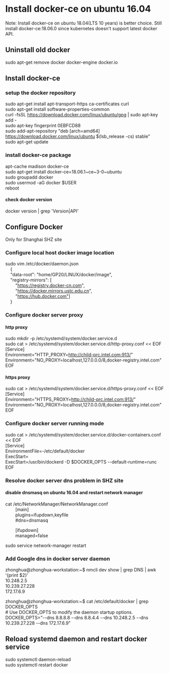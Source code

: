 # Install docker-ce on ubuntu 16.04
Note: Install docker-ce on ubuntu 18.04(LTS 10 years) is better choice. Still install docker-ce:18.06.0 since kubernetes doesn't support latest docker API.
## Uninstall old docker
sudo apt-get remove docker docker-engine docker.io  

## Install docker-ce
### setup the docker repository
sudo apt-get install apt-transport-https ca-certificates curl  
sudo apt-get install software-properties-common  
curl -fsSL https://download.docker.com/linux/ubuntu/gpg | sudo apt-key add -  
sudo apt-key fingerprint 0EBFCD88  
sudo add-apt-repository "deb [arch=amd64] https://download.docker.com/linux/ubuntu $(lsb_release -cs) stable"  
sudo apt-get update  

### install docker-ce package
apt-cache madison docker-ce  
sudo apt-get install docker-ce=18.06.1\~ce\~3-0\~ubuntu  
sudo groupadd docker  
sudo usermod -aG docker $USER  
reboot  

#### check docker version
docker version | grep 'Version\|API'  

## Configure Docker
Only for Shanghai SHZ site
### Configure local host docker image location
sudo vim /etc/docker/daemon.json  
&nbsp;&nbsp;&nbsp;&nbsp;{    
&nbsp;&nbsp;&nbsp;&nbsp;"data-root": "home/GP20/LINUX/docker/image",   
&nbsp;&nbsp;&nbsp;&nbsp;"registry-mirrors": [  
&nbsp;&nbsp;&nbsp;&nbsp;&nbsp;&nbsp;&nbsp;&nbsp;"https://registry.docker-cn.com",  
&nbsp;&nbsp;&nbsp;&nbsp;&nbsp;&nbsp;&nbsp;&nbsp;"https://docker.mirrors.ustc.edu.cn",  
&nbsp;&nbsp;&nbsp;&nbsp;&nbsp;&nbsp;&nbsp;&nbsp;"https://hub.docker.com"]   
&nbsp;&nbsp;&nbsp;&nbsp;}  
### Configure docker server proxy
#### http proxy
sudo mkdir -p /etc/systemd/system/docker.service.d  
sudo cat > /etc/systemd/system/docker.service.d/http-proxy.conf << EOF  
[Service]  
Environment="HTTP_PROXY=http://child-prc.intel.com:913/"  
Environment="NO_PROXY=localhost,127.0.0.0/8,docker-registry.intel.com"  
EOF  
  
#### https proxy
sudo cat > /etc/systemd/system/docker.service.d/https-proxy.conf << EOF  
[Service]  
Environment="HTTPS_PROXY=http://child-prc.intel.com:913/"  
Environment="NO_PROXY=localhost,127.0.0.0/8,docker-registry.intel.com"  
EOF  
  
### Configure docker server running mode
sudo cat > /etc/systemd/system/docker.service.d/docker-containers.conf  << EOF  
[Service]  
EnvironmentFile=-/etc/default/docker  
ExecStart=  
ExecStart=/usr/bin/dockerd -D $DOCKER_OPTS --default-runtime=runc  
EOF  
  
### Resolve docker server dns problem in SHZ site
#### disable dnsmasq on ubuntu 16.04 and restart network manager
cat /etc/NetworkManager/NetworkManager.conf  
&nbsp;&nbsp;&nbsp;&nbsp;&nbsp;&nbsp;&nbsp;&nbsp;[main]  
&nbsp;&nbsp;&nbsp;&nbsp;&nbsp;&nbsp;&nbsp;&nbsp;plugins=ifupdown,keyfile   
&nbsp;&nbsp;&nbsp;&nbsp;&nbsp;&nbsp;&nbsp;&nbsp;#dns=dnsmasq  
  
&nbsp;&nbsp;&nbsp;&nbsp;&nbsp;&nbsp;&nbsp;&nbsp;[ifupdown]    
&nbsp;&nbsp;&nbsp;&nbsp;&nbsp;&nbsp;&nbsp;&nbsp;managed=false   
  
sudo service network-manager restart  
  
### Add Google dns in docker server daemon
 zhonghua@zhonghua-workstation:~$ nmcli dev show | grep DNS | awk '{print $2}'  
 10.248.2.5  
 10.239.27.228  
 172.17.6.9  
  
 zhonghua@zhonghua-workstation:~$ cat /etc/default/docker  | grep DOCKER_OPTS  
\# Use DOCKER_OPTS to modify the daemon startup options.  
 DOCKER_OPTS="--dns 8.8.8.8 --dns 8.8.4.4 --dns 10.248.2.5 --dns 10.239.27.228 --dns 172.17.6.9"  
  
## Reload systemd daemon and restart docker service
sudo systemctl daemon-reload  
sudo systemctl restart docker  
